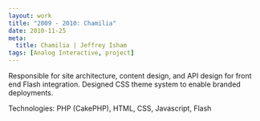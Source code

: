 ```yaml
---
layout: work
title: "2009 - 2010: Chamilia"
date: 2010-11-25
meta:
  title: Chamilia | Jeffrey Isham
tags: [Analog Interactive, project]
---
```


<p>Responsible for site architecture, content design, and API design for front end Flash integration. Designed CSS theme system to enable branded deployments.</p>
<p class="small">Technologies: PHP (CakePHP), HTML, CSS, Javascript, Flash</p>
